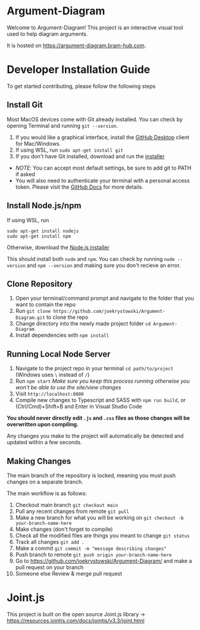 # Argument-Diagram
Welcome to Argument-Diagram! This project is an interactive visual tool used to help diagram arguments.

It is hosted on https://argument-diagram.bram-hub.com.

# Developer Installation Guide
To get started contributing, please follow the following steps

## Install Git
Most MacOS devices come with Git already installed. You can check by opening Terminal and running `git --version`.
1. If you would like a graphical interface, install the [GitHub Desktop](https://desktop.github.com/) client for Mac/Windows.
2. If using WSL, run `sudo apt-get install git`
3. If you don't have Git installed, download and run the [installer](https://git-scm.com/downloads)
* _NOTE_: You can accept most default settings, be sure to add git to PATH if asked
* You will also need to authenticate your terminal with a personal access token. Please visit the [GitHub Docs](https://docs.github.com/en/github/authenticating-to-github/keeping-your-account-and-data-secure/creating-a-personal-access-token) for more details.

## Install Node.js/npm
If using WSL, run 
```
sudo apt-get install nodejs
sudo apt-get install npm
```

Otherwise, download the [Node.js installer](https://nodejs.org/en/download/current/)

This should install both `node` and `npm`. You can check by running `node --version` and `npm --version` and making sure
you don't recieve an error.

## Clone Repository
1. Open your terminal/command prompt and navigate to the folder that you want to contain the repo
2. Run `git clone https://github.com/joekrystowski/Argument-Diagram.git` to clone the repo
3. Change directory into the newly made project folder `cd Argument-Diagram`
4. Install dependencies with `npm install`

## Running Local Node Server
1. Navigate to the project repo in your terminal `cd path/to/project` (Windows uses `\` instead of `/`)
2. Run `npm start` _Make sure you keep this process running otherwise you won't be able to use the site/view changes_
3. Visit `http://localhost:8000`
4. Compile new changes to Typescript and SASS with `npm run build`, or (Ctrl/Cmd)+Shift+B and Enter in Visual Studio Code

__You should never directly edit `.js` and `.css` files as those changes will be overwritten upon compiling.__

Any changes you make to the project will automatically be detected and updated within a few seconds.

## Making Changes
The main branch of the repository is locked, meaning you must push changes on a separate branch.

The main workflow is as follows:
1. Checkout main branch `git checkout main`
2. Pull any recent changes from remote `git pull`
3. Make a new branch for what you will be working on `git checkout -b your-branch-name-here`
4. Make changes (don't forget to compile)
5. Check all the modified files are things you meant to change `git status`
6. Track all changes `git add .`
7. Make a commit `git commit -m "message describing changes"`
8. Push branch to remote `git push origin your-branch-name-here`
9. Go to https://github.com/joekrystowski/Argument-Diagram/ and make a pull request on your branch
10. Someone else Review & merge pull request

# Joint.js
This project is built on the open source Joint.js library -> https://resources.jointjs.com/docs/jointjs/v3.3/joint.html
